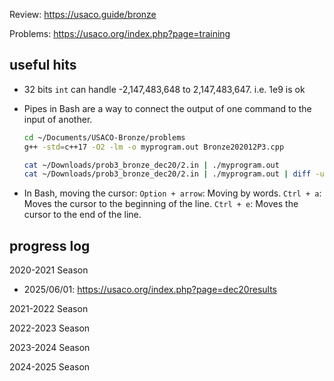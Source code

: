 Review: 
https://usaco.guide/bronze

Problems:
https://usaco.org/index.php?page=training

## useful hits

- 32 bits `int` can handle -2,147,483,648 to 2,147,483,647. i.e. 1e9 is ok

- Pipes in Bash are a way to connect the output of one command to the input of another.
    ```bash
    cd ~/Documents/USACO-Bronze/problems
    g++ -std=c++17 -O2 -lm -o myprogram.out Bronze202012P3.cpp

    cat ~/Downloads/prob3_bronze_dec20/2.in | ./myprogram.out
    cat ~/Downloads/prob3_bronze_dec20/2.in | ./myprogram.out | diff -u - ~/Downloads/prob3_bronze_dec20/2.out
    ```

- In Bash, moving the cursor: 
    `Option + arrow`: Moving by words.
    `Ctrl + a`: Moves the cursor to the beginning of the line.
    `Ctrl + e`: Moves the cursor to the end of the line.

## progress log

2020-2021 Season
- 2025/06/01: https://usaco.org/index.php?page=dec20results


2021-2022 Season

2022-2023 Season

2023-2024 Season

2024-2025 Season


